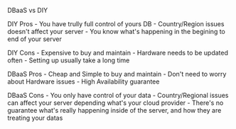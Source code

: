DBaaS   vs    DIY

DIY Pros 
    - You have trully full control of yours DB
    - Country/Region issues doesn't affect your server
    - You know what's happening in the begining to end of your server

DIY Cons
    - Expensive to buy and maintain
    - Hardware needs to be updated often
    - Setting up usually take a long time


DBaaS Pros
    - Cheap and Simple to buy and maintain
    - Don't need to worry about Hardware issues
    - High Availability guarantee


DBaaS Cons
    - You only have control of your data
    - Country/Regional issues can affect your server depending what's your cloud provider
    - There's no guarantee what's really happening inside of the server, and how they are treating your datas

